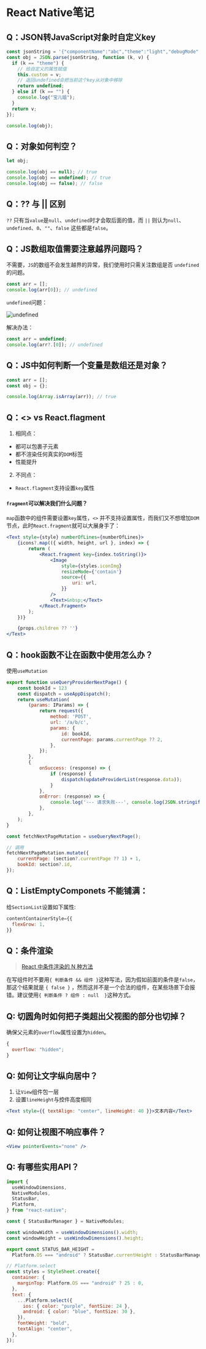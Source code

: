 # React Native笔记


<!--more-->

## Q：JSON转JavaScript对象时自定义key

```javascript
const jsonString = '{"componentName":"abc","theme":"light","debugMode":"1"}';
const obj = JSON.parse(jsonString, function (k, v) {
  if (k == "theme") {
    // 给自定义的属性赋值
    this.custom = v;
    // 返回undefined会把当前这个key从对象中移除
    return undefined;
  } else if (k == "") {
    console.log("宝儿姐");
  }
  return v;
});

console.log(obj);
```

## Q：对象如何判空？

```javascript
let obj;

console.log(obj == null); // true
console.log(obj == undefined); // true
console.log(obj == false); // false
```

## Q：?? 与 || 区别

`??` 只有当`value`是`null`、`undefined`时才会取后面的值，而 `||` 则认为`null`、`undefined`、`0`、`""`、`false` 这些都是`false`。

## Q：JS数组取值需要注意越界问题吗？

不需要，`JS`的数组不会发生越界的异常，我们使用时只需关注数组是否 `undefined`的问题。

```javascript
const arr = [];
console.log(arr[0]); // undefined
```

`undefined`问题：

![undefined](/images/reactnative/undefined.webp "undefined")

解决办法：

```javascript
const arr = undefined;
console.log(arr?.[0]); // undefined
```

## Q：JS中如何判断一个变量是数组还是对象？

```javascript
const arr = [];
const obj = {};

console.log(Array.isArray(arr)); // true
```

## Q：<> vs React.flagment

1. 相同点：

- 都可以包裹子元素
- 都不渲染任何真实的`DOM`标签
- 性能提升

2. 不同点：

- `React.flagment`支持设置`key`属性

#### `fragment`可以解决我们什么问题？

`map`函数中的组件需要设置`key`属性，`<>` 并不支持设置属性，而我们又不想增加`DOM`节点，此时`React.fragment`就可以大展身手了：

```jsx
<Text style={style} numberOfLines={numberOfLines}>
    {icons?.map(({ width, height, url }, index) => {
        return (
            <React.fragment key={index.toString()}>
                <Image
                    style={styles.iconImg}
                    resizeMode={'contain'}
                    source={{
                        uri: url,
                    }}
                />
                <Text>&nbsp;</Text>
            </React.Fragment>
        );
    })}

    {props.children ?? ''}
</Text>
```

## Q：hook函数不让在函数中使用怎么办？

使用`useMutation`

```jsx
export function useQueryProviderNextPage() {
    const bookId = 123
    const dispatch = useAppDispatch();
    return useMutation(
        (params: IParams) => {
            return request({
                method: 'POST',
                url: '/a/b/c',
                params: {
                    id: bookId,
                    currentPage: params.currentPage ?? 2,
                },
            });
        },
        {
            onSuccess: (response) => {
                if (response) {
                    dispatch(updateProviderList(response.data));
                }
            },
            onError: (response) => {
                console.log('--- 请求失败---', console.log(JSON.stringify(response)));
            },
        },
    );
}

const fetchNextPageMutation = useQueryNextPage();

// 调用
fetchNextPageMutation.mutate({
    currentPage: (section?.currentPage ?? 1) + 1,
	bookId: section?.id,
});
```

## Q：ListEmptyComponets 不能铺满：

给`SectionList`设置如下属性:

```jsx
contentContainerStyle={{
  flexGrow: 1,
}}
```

## Q：条件渲染

> [React 中条件渲染的 N 种方法](https://mp.weixin.qq.com/s/ZOvR7htlTIppyr0_G39ezA)

在写组件时不要用`{ 判断条件 && 组件 }`这种写法，因为假如前面的条件是`false`，那这个结果就是 `{ false }` ，然而这并不是一个合法的组件，在某些场景下会报错。建议使用`{ 判断条件 ? 组件 : null  }`这种方式。

## Q: 切圆角时如何把子类超出父视图的部分也切掉？

确保父元素的`overflow`属性设置为`hidden`。

```jsx
{
  overflow: "hidden";
}
```

## Q: 如何让文字纵向居中？

1. 让`View`组件包一层
2. 设置`lineHeight`与控件高度相同

```jsx
<Text style={{ textAlign: "center", lineHeight: 40 }}>文本内容</Text>
```

## Q: 如何让视图不响应事件？

```jsx
<View pointerEvents="none" />
```

## Q: 有哪些实用API？

```javascript
import {
  useWindowDimensions,
  NativeModules,
  StatusBar,
  Platform,
} from "react-native";

const { StatusBarManager } = NativeModules;

const windowWidth = useWindowDimensions().width;
const windowHeight = useWindowDimensions().height;

export const STATUS_BAR_HEIGHT =
  Platform.OS === "android" ? StatusBar.currentHeight : StatusBarManager.HEIGHT;

// Platform.select
const styles = StyleSheet.create({
  container: {
    marginTop: Platform.OS === "android" ? 25 : 0,
  },
  text: {
    ...Platform.select({
      ios: { color: "purple", fontSize: 24 },
      android: { color: "blue", fontSize: 30 },
    }),
    fontWeight: "bold",
    textAlign: "center",
  },
});
```

